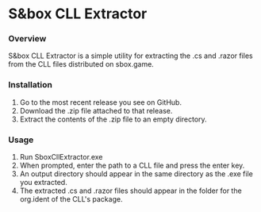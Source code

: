 # S&box CLL Extractor

### Overview

S&box CLL Extractor is a simple utility for extracting the .cs and .razor files from the CLL files distributed on sbox.game.

### Installation
1. Go to the most recent release you see on GitHub.
2. Download the .zip file attached to that release.
3. Extract the contents of the .zip file to an empty directory.

### Usage
1. Run SboxCllExtractor.exe
2. When prompted, enter the path to a CLL file and press the enter key.
3. An output directory should appear in the same directory as the .exe file you extracted.
4. The extracted .cs and .razor files should appear in the folder for the org.ident of the CLL's package.

